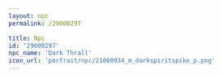 ```yaml
---
layout: npc
permalink: /29000297

title: Npc
id: '29000297'
npc_name: 'Dark Thrall'
icon_url: 'portrait/npc/21000934_m_darkspiritspike_p.png'
---
```

